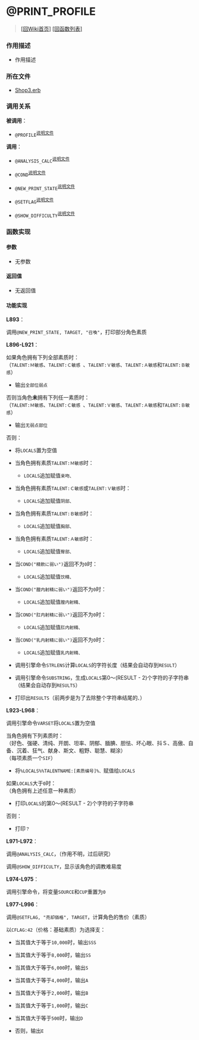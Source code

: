 # @PRINT_PROFILE

> [\[回Wiki首页\]](/Wiki) [\[回函数列表\]](/Wiki/erasqn_wiki/function/README.md)

### 作用描述

+ 作用描述

### 所在文件

+ [Shop3.erb](/ERB/SHOP/Shop3.erb#L892-L996)

### 调用关系

**被调用**：

+ `@PROFILE`<sup>[说明文件](/Wiki/erasqn_wiki/function/p/profile.md)</sup>

**调用**：

+ `@ANALYSIS_CALC`<sup>[说明文件](/Wiki/erasqn_wiki/function/a/analysis_calc/.md)</sup>

+ `@COND`<sup>[说明文件](/Wiki/erasqn_wiki/function/c/cond.md)</sup>

+ `@NEW_PRINT_STATE`<sup>[说明文件](/Wiki/erasqn_wiki/function/n/new_print_state.md)</sup>

+ `@SETFLAG`<sup>[说明文件](/Wiki/erasqn_wiki/function/s/setflag.md)</sup>

+ `@SHOW_DIFFICULTY`<sup>[说明文件](/Wiki/erasqn_wiki/function/s/show_difficulty.md)</sup>

### 函数实现

#### 参数

+ 无参数

#### 返回值

+ 无返回值

#### 功能实现

**L893**：

调用`@NEW_PRINT_STATE, TARGET, "召喚"`，打印部分角色素质

**L896-L921**：

如果角色拥有下列全部素质时：<br/>（`TALENT:Ｍ敏感`、`TALENT:Ｃ敏感 `、`TALENT:Ｖ敏感`、`TALENT:Ａ敏感`和`TALENT:Ｂ敏感`）

  + 输出`全部位弱点`

否则当角色**未**拥有下列任一素质时：<br/>（`TALENT:Ｍ敏感`、`TALENT:Ｃ敏感 `、`TALENT:Ｖ敏感`、`TALENT:Ａ敏感`和`TALENT:Ｂ敏感`）

  + 输出`无弱点部位`

 否则：

  + 将`LOCALS`置为空值

  + 当角色拥有素质`TALENT:Ｍ敏感`时：

    + `LOCALS`追加赋值`亲吻、`

  + 当角色拥有素质`TALENT:Ｃ敏感`或`TALENT:Ｖ敏感`时：

    + `LOCALS`追加赋值`阴部、`

  + 当角色拥有素质`TALENT:Ｂ敏感`时：

    + `LOCALS`追加赋值`胸部、`

  + 当角色拥有素质`TALENT:Ａ敏感`时：

    + `LOCALS`追加赋值`臀部、`

  + 当`COND("精飲に弱い")`返回不为`0`时：

    + `LOCALS`追加赋值`饮精、`

  + 当`COND("膣内射精に弱い")`返回不为`0`时：

    + `LOCALS`追加赋值`膣内射精、`

  + 当`COND("肛内射精に弱い")`返回不为`0`时：

    + `LOCALS`追加赋值`肛内射精、`

  + 当`COND("乳内射精に弱い")`返回不为`0`时：

    + `LOCALS`追加赋值`乳内射精、`

  + 调用引擎命令`STRLENS`计算`LOCALS`的字符长度（结果会自动存到`RESULT`）

  + 调用引擎命令`SUBSTRING`，生成`LOCALS`第0～(RESULT - 2)个字符的子字符串（结果会自动存到`RESULTS`）

  + 打印出`RESULTS`（前两步是为了去除整个字符串结尾的`、`）

**L923-L968**：

调用引擎命令`VARSET`将`LOCALS`置为空值

当角色拥有下列素质时：<br/>（好色、强硬、清纯、开朗、坦率、阴郁、腼腆、胆怯、坏心眼、抖Ｓ、高傲、自备、沉着、狂气、献身、斯文、粗野、聪慧、糊涂）<br/>（每项素质一个`SIF`）

  + 将`%LOCALS%%TALENTNAME:[素质编号]%、`赋值给`LOCALS`

如果`LOCALS`大于`0`时：<br/>（角色拥有上述任意一种素质）

  + 打印`LOCALS`的第0～(RESULT - 2)个字符的子字符串

否则：

  + 打印`？`

**L971-L972**：

调用`@ANALYSIS_CALC`，（作用不明，过后研究）

调用`@SHOW_DIFFICULTY`，显示该角色的调教难易度

**L974-L975**：

调用引擎命令，将变量`SOURCE`和`CUP`重置为`0`

**L977-L996**：

调用`@SETFLAG, "売却価格", TARGET`，计算角色的售价（素质）

以`CFLAG:42`（价格：基础素质）为选择支：

  + 当其值大于等于`10,000`时，输出`SSS`

  + 当其值大于等于`8,000`时，输出`SS`

  + 当其值大于等于`6,000`时，输出`S`

  + 当其值大于等于`4,000`时，输出`A`

  + 当其值大于等于`2,000`时，输出`B`

  + 当其值大于等于`1,000`时，输出`C`

  + 当其值大于等于`500`时，输出`D`

  + 否则，输出`E`
